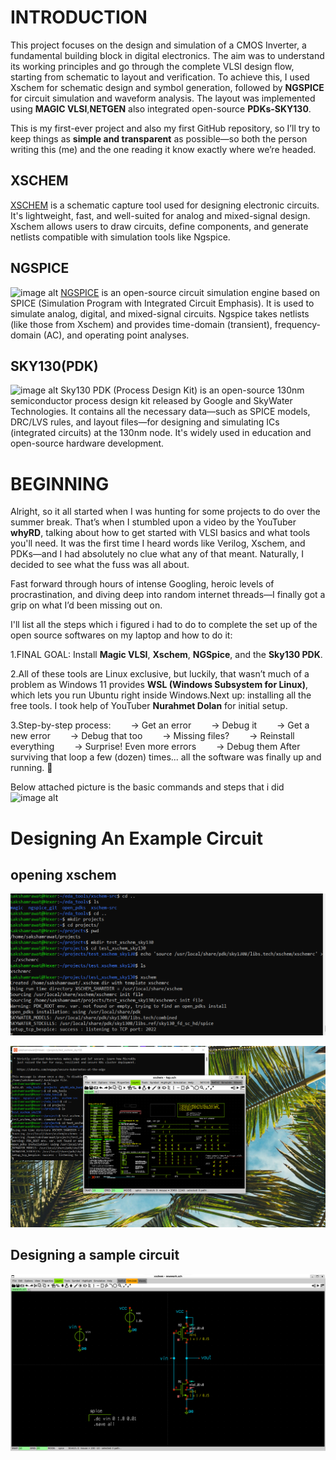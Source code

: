 # INTRODUCTION

This project focuses on the design and simulation of a CMOS Inverter, a fundamental building block in digital electronics. The aim was to understand its working principles and go through the complete VLSI design flow, starting from schematic to layout and verification.
To achieve this, I used Xschem for schematic design and symbol generation, followed by **NGSPICE** for circuit simulation and waveform analysis. The layout was implemented using **MAGIC VLSI**,**NETGEN** also integrated open-source **PDKs-SKY130**.

This is my first-ever project and also my first GitHub repository, so I’ll try to keep things as **simple and transparent** as possible—so both the person writing this (me) and the one reading it know exactly where we’re headed.

## XSCHEM

[XSCHEM](http://repo.hu/projects/xschem/xschem_man/xschem_man.html) is a schematic capture tool used for designing electronic circuits. It's lightweight, fast, and well-suited for analog and mixed-signal design. Xschem allows users to draw circuits, define components, and generate netlists compatible with simulation tools like Ngspice.


## NGSPICE

![image alt](https://upload.wikimedia.org/wikipedia/commons/a/ad/Ngspice_logo.jpg)
[NGSPICE](https://ngspice.sourceforge.io/devel.html) is an open-source circuit simulation engine based on SPICE (Simulation Program with Integrated Circuit Emphasis). It is used to simulate analog, digital, and mixed-signal circuits. Ngspice takes netlists (like those from Xschem) and provides time-domain (transient), frequency-domain (AC), and operating point analyses.


## SKY130(PDK)

![image alt](https://user-images.githubusercontent.com/49194847/138075630-d1bdacac-d37b-45d3-88b5-80f118af37cd.png)
Sky130 PDK (Process Design Kit) is an open-source 130nm semiconductor process design kit released by Google and SkyWater Technologies. It contains all the necessary data—such as SPICE models, DRC/LVS rules, and layout files—for designing and simulating ICs (integrated circuits) at the 130nm node. It's widely used in education and open-source hardware development.


# BEGINNING 

Alright, so it all started when I was hunting for some projects to do over the summer break. That’s when I stumbled upon a video by the YouTuber **whyRD**, talking about how to get started with VLSI basics and what tools you'll need. It was the first time I heard words like Verilog, Xschem, and PDKs—and I had absolutely no clue what any of that meant. Naturally, I decided to see what the fuss was all about.

Fast forward through hours of intense Googling, heroic levels of procrastination, and diving deep into random internet threads—I finally got a grip on what I’d been missing out on.

I'll list all the steps which i figured i had to do to complete the set up of the open source softwares on my laptop and how to do it:

1.FINAL GOAL: Install **Magic VLSI**, **Xschem**, **NGSpice**, and the **Sky130 PDK**.

2.All of these tools are Linux exclusive, but luckily, that wasn’t much of a problem as Windows 11 provides **WSL (Windows Subsystem for Linux)**, which lets you run Ubuntu right inside Windows.Next up: installing all the free tools. I took help of YouTuber **Nurahmet Dolan** for initial setup.

3.Step-by-step process:
  → Get an error
  → Debug it
  → Get a new error
  → Debug that too
  → Missing files?
  → Reinstall everything
  → Surprise! Even more errors
  → Debug them
After surviving that loop a few (dozen) times... all the software was finally up and running. 🎉

Below attached picture is the basic commands and steps that i did
![image alt](https://github.com/saksham19rawat/CMOS_INVERTER/blob/main/CMOS%20INVERTER/WhatsApp%20Image%202025-05-19%20at%2016.47.21_49256d68.jpg?raw=true)


# Designing An Example Circuit

## opening xschem
![image alt](https://raw.githubusercontent.com/saksham19rawat/CIRCUIT-DESIGN-SIMULATION-TOOLS/refs/heads/main/CMOS%20INVERTER/Opening%20xschem.png?token=GHSAT0AAAAAADEBIPGCLMZ63FRC3HXZS3ZE2BNWKIQ)


![image alt](https://raw.githubusercontent.com/saksham19rawat/CIRCUIT-DESIGN-SIMULATION-TOOLS/refs/heads/main/CMOS%20INVERTER/Home%20screen.png?token=GHSAT0AAAAAADEBIPGC2DCR6KTEPDGC3QVW2BNWKOQ)

## Designing a sample circuit

![image alt](https://raw.githubusercontent.com/saksham19rawat/CIRCUIT-DESIGN-SIMULATION-TOOLS/refs/heads/main/CMOS%20INVERTER/EXAMPLE%20CIRCUIT.png?token=GHSAT0AAAAAADEBIPGDOBZ4DJ2GVCHW5ME42BNWKWQ)







